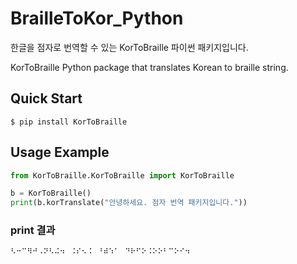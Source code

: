 # BrailleToKor_Python

한글을 점자로 번역할 수 있는 KorToBraille 파이썬 패키지입니다.

KorToBraille Python package that translates Korean to braille string.

## Quick Start

```shell
$ pip install KorToBraille
```

## Usage Example

```python
from KorToBraille.KorToBraille import KorToBraille

b = KorToBraille()
print(b.korTranslate("안녕하세요. 점자 번역 패키지입니다."))
```

### print 결과

```python
⠣⠒⠉⠻⠚⠠⠝⠣⠬⠲⠀⠨⠎⠢⠨⠀⠘⠾⠱⠁⠀⠙⠗⠋⠕⠨⠕⠕⠃⠉⠕⠊⠲⠀
```
